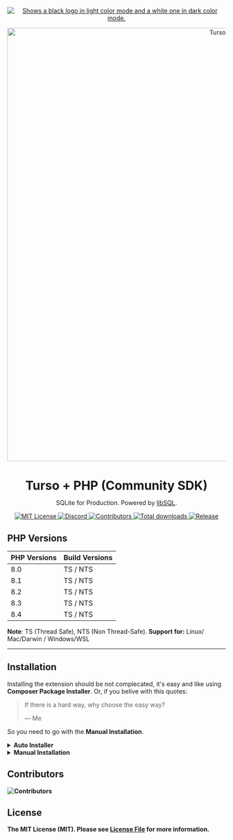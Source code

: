 <p align="center">
  <a href="https://discord.gg/turso">
    <picture>
      <source media="(prefers-color-scheme: dark)" srcset="https://i.imgur.com/UhuW3zm.png">
      <source media="(prefers-color-scheme: light)" srcset="https://i.imgur.com/vljWbfr.png">
      <img alt="Shows a black logo in light color mode and a white one in dark color mode." src="https://i.imgur.com/vGCC0I4.png">
    </picture>
  </a>
</p>

<p align="center">
  <img alt="Turso + PHP" src="https://i.imgur.com/zRVfWL3.png" width="1000">
    <h1 align="center" style="border: 0;margin-bottom: 0;">Turso + PHP (Community SDK)</h1>
    <p align="center">
      SQLite for Production. Powered by <a href="https://turso.tech/libsql">libSQL</a>.
    </p>
</p>

<p align="center">
  <a href="LICENSE">
    <picture>
      <img src="https://img.shields.io/github/license/tursodatabase/turso-client-php?color=01c3b0" alt="MIT License" />
    </picture>
  </a>
  <a href="https://tur.so/discord-php">
    <picture>
      <img src="https://img.shields.io/discord/933071162680958986?color=01c3b0" alt="Discord" />
    </picture>
  </a>
  <a href="#contributors">
    <picture>
      <img src="https://img.shields.io/github/contributors/tursodatabase/turso-client-php?color=01c3b0" alt="Contributors" />
    </picture>
  </a>
  <a href="https://github.com/tursodatabase/turso-client-php/releases">
    <picture>
      <img src="https://img.shields.io/github/downloads/tursodatabase/turso-client-php/total.svg?color=01c3b0" alt="Total downloads" />
    </picture>
  </a>
  <a href="https://github.com/tursodatabase/turso-client-php/releases">
    <picture>
      <img src="https://img.shields.io/github/v/release/tursodatabase/turso-client-php?color=01c3b0" alt="Release" />
    </picture>
  </a>
</p>

## PHP Versions

| PHP Versions  | Build Versions |
| ------------- | -------------- |
| 8.0           | TS / NTS       |
| 8.1           | TS / NTS       |
| 8.2           | TS / NTS       |
| 8.3           | TS / NTS       |
| 8.4           | TS / NTS       |

**Note**: TS (Thread Safe), NTS (Non Thread-Safe). **Support for:** Linux/ Mac/Darwin / Windows/WSL

---

## Installation

Installing the extension should be not complecated, it's easy and like using **Composer Package Installer**. Or, if you belive with this quotes:

> If there is a hard way, why choose the easy way?
>
> &mdash; Me

So you need to go with the **Manual Installation**.

<details>
  <summary><b>Auto Installer</b></summary>
  <code>turso-php-installer</code> is a Composer package capable of executing various commands related to libSQL, simplifying the development process, and making it easier to simulate in a local environment.

  ```bash
  composer global require darkterminal/turso-php-installer
  ```
  Add to `PATH` variable:
  ```bash
  export COMPOSER_BIN_DIR=$(composer config --global home)/vendor/bin
  ```

  We have two options to install the extension using the installer:

  **Interactive Mode**
  ```bash
  turso-php-installer install
  ```
  <img src="https://i.imgur.com/DCqTg3l.gif" />

  ---

  **Non-interactive Mode**
  ```bash
  turso-php-installer install -y --php-version=8.3
  ```
  <img src="https://i.imgur.com/s60hh5T.gif" />
</details>

<details>
  <summary><b>Manual Installation<b></summary>

  Download the latest build extension/driver binary you can see at <a href="https://github.com/tursodatabase/turso-client-php/releases">release</a> page.

  - Extract the archive
  - Locate somewhere in your machine
  - Copy a relative path that address that extension/driver
  - Open `php.ini` search `;extension` if you using `nano` (`ctrl+w`) then searching for it
  - add in the next-line `extension=liblibsql_php.so` (in Linux) without `;` at the begining

  Check on your console/terminal

  ```bash
  php --m | grep libsql
  ```
</details>

## Contributors

![Contributors](https://contrib.nn.ci/api?no_bot=true&repo=tursodatabase/turso-client-php)

## License

The MIT License (MIT). Please see [License File](LICENSE) for more information.
